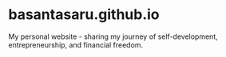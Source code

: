 # basantasaru.github.io
My personal website - sharing my journey of self-development, entrepreneurship, and financial freedom.
